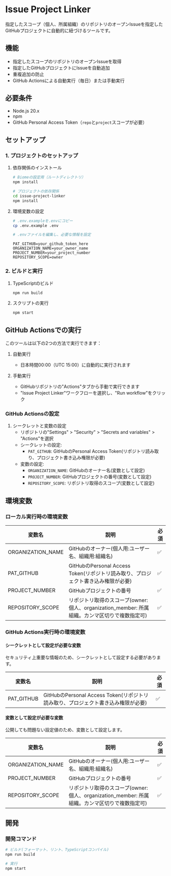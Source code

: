 # Issue Project Linker

指定したスコープ（個人、所属組織）のリポジトリのオープンIssueを指定したGitHubプロジェクトに自動的に紐づけるツールです。

## 機能

- 指定したスコープのリポジトリのオープンIssueを取得
- 指定したGitHubプロジェクトにIssueを自動追加
- 重複追加の防止
- GitHub Actionsによる自動実行（毎日）または手動実行

## 必要条件

- Node.js 20.x
- npm
- GitHub Personal Access Token（`repo`と`project`スコープが必要）

## セットアップ

### 1. プロジェクトのセットアップ

1. 依存関係のインストール
   ```bash
   # Biomeの設定用（ルートディレクトリ）
   npm install

   # プロジェクトの依存関係
   cd issue-project-linker
   npm install
   ```

2. 環境変数の設定
   ```bash
   # .env.exampleを.envにコピー
   cp .env.example .env

   # .envファイルを編集し、必要な情報を設定
   ```
   ```env
   PAT_GITHUB=your_github_token_here
   ORGANIZATION_NAME=your_owner_name
   PROJECT_NUMBER=your_project_number
   REPOSITORY_SCOPE=owner
   ```

### 2. ビルドと実行

1. TypeScriptのビルド
   ```bash
   npm run build
   ```

2. スクリプトの実行
   ```bash
   npm start
   ```

## GitHub Actionsでの実行

このツールは以下の2つの方法で実行できます：

1. 自動実行
   - 日本時間00:00（UTC 15:00）に自動的に実行されます

2. 手動実行
   - GitHubリポジトリの"Actions"タブから手動で実行できます
   - "Issue Project Linker"ワークフローを選択し、"Run workflow"をクリック

### GitHub Actionsの設定

1. シークレットと変数の設定
   - リポジトリの"Settings" > "Security" > "Secrets and variables" > "Actions"を選択
   - シークレットの設定:
     - `PAT_GITHUB`: GitHubのPersonal Access Token(リポジトリ読み取り、プロジェクト書き込み権限が必要)
   - 変数の設定:
     - `ORGANIZATION_NAME`: GitHubのオーナー名(変数として設定)
     - `PROJECT_NUMBER`: GitHubプロジェクトの番号(変数として設定)
     - `REPOSITORY_SCOPE`: リポジトリ取得のスコープ(変数として設定)

## 環境変数

### ローカル実行時の環境変数

| 変数名            | 説明                                                                                           | 必須 |
| ----------------- | ---------------------------------------------------------------------------------------------- | ---- |
| ORGANIZATION_NAME | GitHubのオーナー(個人用:ユーザー名、組織用:組織名)                                             | ✅    |
| PAT_GITHUB        | GitHubのPersonal Access Token(リポジトリ読み取り、プロジェクト書き込み権限が必要)              | ✅    |
| PROJECT_NUMBER    | GitHubプロジェクトの番号                                                                       | ✅    |
| REPOSITORY_SCOPE  | リポジトリ取得のスコープ(owner: 個人、organization_member: 所属組織。カンマ区切りで複数指定可) | ✅    |

### GitHub Actions実行時の環境変数

#### シークレットとして設定が必要な変数
セキュリティ上重要な情報のため、シークレットとして設定する必要があります。

| 変数名     | 説明                                                                              | 必須 |
| ---------- | --------------------------------------------------------------------------------- | ---- |
| PAT_GITHUB | GitHubのPersonal Access Token(リポジトリ読み取り、プロジェクト書き込み権限が必要) | ✅    |

#### 変数として設定が必要な変数
公開しても問題ない設定値のため、変数として設定します。

| 変数名            | 説明                                                                                           | 必須 |
| ----------------- | ---------------------------------------------------------------------------------------------- | ---- |
| ORGANIZATION_NAME | GitHubのオーナー(個人用:ユーザー名、組織用:組織名)                                             | ✅    |
| PROJECT_NUMBER    | GitHubプロジェクトの番号                                                                       | ✅    |
| REPOSITORY_SCOPE  | リポジトリ取得のスコープ(owner: 個人、organization_member: 所属組織。カンマ区切りで複数指定可) | ✅    |

## 開発

### 開発コマンド

```bash
# ビルド(フォーマット、リント、TypeScriptコンパイル)
npm run build

# 実行
npm start

